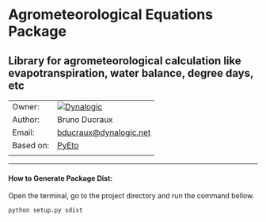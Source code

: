 # Agrometeorological Equations Package  
## Library for agrometeorological calculation like evapotranspiration, water balance, degree days, etc

|      |                                      |
|------|--------------------------------------|
|Owner:   | [![Dynalogic](http://dynalogic.net/wp-content/uploads/2017/08/logo200.png)](http://dynalogic.net) |
|Author:  | Bruno Ducraux                     |
|Email:   | bducraux@dynalogic.net            |
| Based on: | [PyEto](https://github.com/woodcrafty/PyETo)|
| | |
---
#### How to Generate Package Dist: 
Open the terminal, go to the project directory and run the command bellow.
```
python setup.py sdist
```

